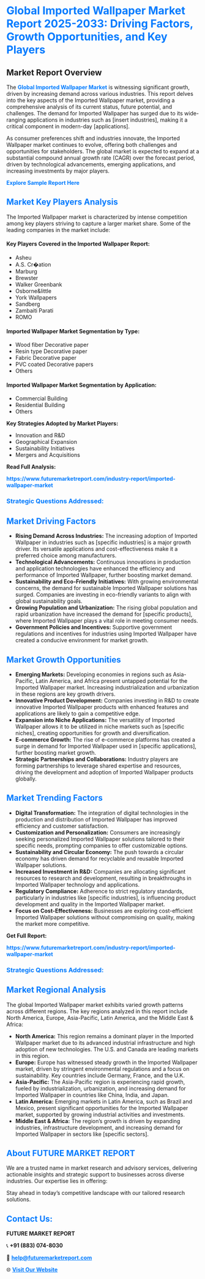 <h1 style="color: #007BFF;">Global Imported Wallpaper Market Report 2025-2033: Driving Factors, Growth Opportunities, and Key Players</h1>

<section id="overview">
<h2>Market Report Overview</h2>
<p>The <a href="https://www.futuremarketreport.com/industry-report/imported-wallpaper-market" style="color: #007BFF; text-decoration: none;"><strong>Global Imported Wallpaper Market</strong></a> is witnessing significant growth, driven by increasing demand across various industries. This report delves into the key aspects of the Imported Wallpaper market, providing a comprehensive analysis of its current status, future potential, and challenges. The demand for Imported Wallpaper has surged due to its wide-ranging applications in industries such as [insert industries], making it a critical component in modern-day [applications].</p>
<p>As consumer preferences shift and industries innovate, the Imported Wallpaper market continues to evolve, offering both challenges and opportunities for stakeholders. The global market is expected to expand at a substantial compound annual growth rate (CAGR) over the forecast period, driven by technological advancements, emerging applications, and increasing investments by major players.</p>
</section>

<section id="overview">
<p><a href="https://www.futuremarketreport.com/request-sample/reportId=54958" style="color: #007BFF; text-decoration: none;"><strong>Explore Sample Report Here</strong></a></p>
</section>

<section id="key-players">
<h2 style="color: #007BFF;">Market Key Players Analysis</h2>
<p>The Imported Wallpaper market is characterized by intense competition among key players striving to capture a larger market share. Some of the leading companies in the market include:</p>
<h4>Key Players Covered in the Imported Wallpaper Report:</h4>
<ul><li>Asheu</li><li>A.S. Cr�ation</li><li>Marburg</li><li>Brewster</li><li>Walker Greenbank</li><li>Osborne&amp;little</li><li>York Wallpapers</li><li>Sandberg</li><li>Zambaiti Parati</li><li>ROMO</li></ul>
<h4>Imported Wallpaper Market Segmentation by Type:</h4>
<ul><li>Wood fiber Decorative paper</li><li>Resin type Decorative paper</li><li>Fabric Decorative paper</li><li>PVC coated Decorative papers</li><li>Others</li></ul>

<h4>Imported Wallpaper Market Segmentation by Application:</h4>
<ul><li>Commercial Building</li><li>Residential Building</li><li>Others</li></ul>
<p><strong>Key Strategies Adopted by Market Players:</strong></p>
<ul>
<li>Innovation and R&D</li>
<li>Geographical Expansion</li>
<li>Sustainability Initiatives</li>
<li>Mergers and Acquisitions</li>
</ul>
</section>

<section>
<p><strong>Read Full Analysis: </strong></p><a href="https://www.futuremarketreport.com/industry-report/imported-wallpaper-market" style="color: #007BFF; text-decoration: none;"><strong>https://www.futuremarketreport.com/industry-report/imported-wallpaper-market</strong></a>
<h3 style="color: #007BFF;">Strategic Questions Addressed:</h3>
</section>

<section id="driving-factors">
<h2 style="color: #007BFF;">Market Driving Factors</h2>
<ul>
<li><strong>Rising Demand Across Industries:</strong> The increasing adoption of Imported Wallpaper in industries such as [specific industries] is a major growth driver. Its versatile applications and cost-effectiveness make it a preferred choice among manufacturers.</li>
<li><strong>Technological Advancements:</strong> Continuous innovations in production and application technologies have enhanced the efficiency and performance of Imported Wallpaper, further boosting market demand.</li>
<li><strong>Sustainability and Eco-Friendly Initiatives:</strong> With growing environmental concerns, the demand for sustainable Imported Wallpaper solutions has surged. Companies are investing in eco-friendly variants to align with global sustainability goals.</li>
<li><strong>Growing Population and Urbanization:</strong> The rising global population and rapid urbanization have increased the demand for [specific products], where Imported Wallpaper plays a vital role in meeting consumer needs.</li>
<li><strong>Government Policies and Incentives:</strong> Supportive government regulations and incentives for industries using Imported Wallpaper have created a conducive environment for market growth.</li>
</ul>
</section>

<section id="growth-opportunities">
<h2 style="color: #007BFF;">Market Growth Opportunities</h2>
<ul>
<li><strong>Emerging Markets:</strong> Developing economies in regions such as Asia-Pacific, Latin America, and Africa present untapped potential for the Imported Wallpaper market. Increasing industrialization and urbanization in these regions are key growth drivers.</li>
<li><strong>Innovative Product Development:</strong> Companies investing in R&D to create innovative Imported Wallpaper products with enhanced features and applications are likely to gain a competitive edge.</li>
<li><strong>Expansion into Niche Applications:</strong> The versatility of Imported Wallpaper allows it to be utilized in niche markets such as [specific niches], creating opportunities for growth and diversification.</li>
<li><strong>E-commerce Growth:</strong> The rise of e-commerce platforms has created a surge in demand for Imported Wallpaper used in [specific applications], further boosting market growth.</li>
<li><strong>Strategic Partnerships and Collaborations:</strong> Industry players are forming partnerships to leverage shared expertise and resources, driving the development and adoption of Imported Wallpaper products globally.</li>
</ul>
</section>

<section id="trending-factors">
<h2 style="color: #007BFF;">Market Trending Factors</h2>
<ul>
<li><strong>Digital Transformation:</strong> The integration of digital technologies in the production and distribution of Imported Wallpaper has improved efficiency and customer satisfaction.</li>
<li><strong>Customization and Personalization:</strong> Consumers are increasingly seeking personalized Imported Wallpaper solutions tailored to their specific needs, prompting companies to offer customizable options.</li>
<li><strong>Sustainability and Circular Economy:</strong> The push towards a circular economy has driven demand for recyclable and reusable Imported Wallpaper solutions.</li>
<li><strong>Increased Investment in R&D:</strong> Companies are allocating significant resources to research and development, resulting in breakthroughs in Imported Wallpaper technology and applications.</li>
<li><strong>Regulatory Compliance:</strong> Adherence to strict regulatory standards, particularly in industries like [specific industries], is influencing product development and quality in the Imported Wallpaper market.</li>
<li><strong>Focus on Cost-Effectiveness:</strong> Businesses are exploring cost-efficient Imported Wallpaper solutions without compromising on quality, making the market more competitive.</li>
</ul>
</section>

<section>
<p><strong>Get Full Report: </strong></p><a href="https://www.futuremarketreport.com/industry-report/imported-wallpaper-market" style="color: #007BFF; text-decoration: none;"><strong>https://www.futuremarketreport.com/industry-report/imported-wallpaper-market</strong></a>
<h3 style="color: #007BFF;">Strategic Questions Addressed:</h3>
</section>


<section id="regional-analysis">
<h2 style="color: #007BFF;">Market Regional Analysis</h2>
<p>The global Imported Wallpaper market exhibits varied growth patterns across different regions. The key regions analyzed in this report include North America, Europe, Asia-Pacific, Latin America, and the Middle East & Africa:</p>
<ul>
<li><strong>North America:</strong> This region remains a dominant player in the Imported Wallpaper market due to its advanced industrial infrastructure and high adoption of new technologies. The U.S. and Canada are leading markets in this region.</li>
<li><strong>Europe:</strong> Europe has witnessed steady growth in the Imported Wallpaper market, driven by stringent environmental regulations and a focus on sustainability. Key countries include Germany, France, and the U.K.</li>
<li><strong>Asia-Pacific:</strong> The Asia-Pacific region is experiencing rapid growth, fueled by industrialization, urbanization, and increasing demand for Imported Wallpaper in countries like China, India, and Japan.</li>
<li><strong>Latin America:</strong> Emerging markets in Latin America, such as Brazil and Mexico, present significant opportunities for the Imported Wallpaper market, supported by growing industrial activities and investments.</li>
<li><strong>Middle East & Africa:</strong> The region’s growth is driven by expanding industries, infrastructure development, and increasing demand for Imported Wallpaper in sectors like [specific sectors].</li>
</ul>
</section>

<footer>
<h2 style="color: #007BFF;">About FUTURE MARKET REPORT</h2>
<p>We are a trusted name in market research and advisory services, delivering actionable insights and strategic support to businesses across diverse industries. Our expertise lies in offering:</p>

<p>Stay ahead in today’s competitive landscape with our tailored research solutions.</p>

<h2 style="color: #007BFF;">Contact Us:</h2>
<p><strong>FUTURE MARKET REPORT</strong></p>
<p>📞 <strong>+91 (883) 074-8030</strong></p>
<p>📧 <strong><a href="mailto:help@futuremarketreport.com" style="color: #007BFF;">help@futuremarketreport.com</a></strong></p>
<p>🌐 <strong><a href="https://www.futuremarketreport.com/" style="color: #007BFF;">Visit Our Website</a></strong></p>
</footer>